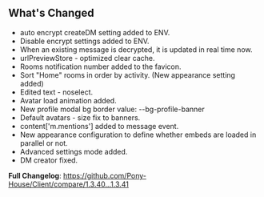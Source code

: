 ## What's Changed

- auto encrypt createDM setting added to ENV.
- Disable encrypt settings added to ENV.
- When an existing message is decrypted, it is updated in real time now.
- urlPreviewStore - optimized clear cache.
- Rooms notification number added to the favicon.
- Sort "Home" rooms in order by activity. (New appearance setting added)
- Edited text - noselect.
- Avatar load animation added.
- New profile modal bg border value: --bg-profile-banner
- Default avatars - size fix to banners.
- content['m.mentions'] added to message event.
- New appearance configuration to define whether embeds are loaded in parallel or not.
- Advanced settings mode added.
- DM creator fixed.

**Full Changelog**: https://github.com/Pony-House/Client/compare/1.3.40...1.3.41
